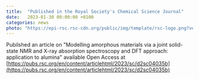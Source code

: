 ```yaml
---
title:  "Published in the Royal Society's Chemical Science Journal"
date:   2023-01-30 00:00:00 +0100
categories: news
photo: "https://epi-rsc.rsc-cdn.org/public/img/template/rsc-logo.png?version=20231213024408"
---
```


Pubilshed an article on "Modelling amorphous materials via a joint solid-state NMR and X-ray absorption spectroscopy and DFT approach: application to alumina" available Open Access at [https://pubs.rsc.org/en/content/articlehtml/2023/sc/d2sc04035b](https://pubs.rsc.org/en/content/articlehtml/2023/sc/d2sc04035b)
